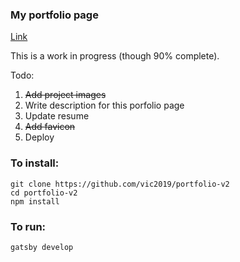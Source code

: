 ### My portfolio page 

[Link](https:/victorwang.info)  

This is a work in progress (though 90% complete).

Todo:
1. ~~Add project images~~
2. Write description for this porfolio page
3. Update resume
4. ~~Add favicon~~
5. Deploy

### To install:
```
git clone https://github.com/vic2019/portfolio-v2
cd portfolio-v2
npm install
```

### To run:
```
gatsby develop
```